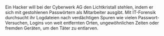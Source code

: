 Ein Hacker will bei der Cyberwerk AG den Lichtkristall stehlen, indem er sich mit gestohlenen Passwörtern als Mitarbeiter ausgibt.
Mit IT-Forensik durchsucht ihr Logdateien nach verdächtigen Spuren wie vielen Passwort-Versuchen, Logins von weit entfernten Orten, 
ungewöhnlichen Zeiten oder fremden Geräten, um den Täter zu entlarven.